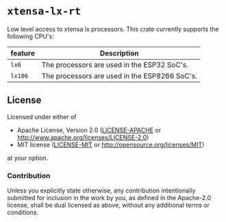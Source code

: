 # `xtensa-lx-rt`

Low level access to xtensa lx processors. This crate currently supports the following CPU's:

| feature        | Description                                    |
|----------------|------------------------------------------------|
|   `lx6`        | The processors are used in the ESP32 SoC's.    |
|   `lx106`      | The processors are used in the ESP8266 SoC's.  |


## License

Licensed under either of

- Apache License, Version 2.0 ([LICENSE-APACHE](LICENSE-APACHE) or
  http://www.apache.org/licenses/LICENSE-2.0)
- MIT license ([LICENSE-MIT](LICENSE-MIT) or http://opensource.org/licenses/MIT)

at your option.

### Contribution

Unless you explicitly state otherwise, any contribution intentionally submitted for inclusion in the
work by you, as defined in the Apache-2.0 license, shall be dual licensed as above, without any
additional terms or conditions.
